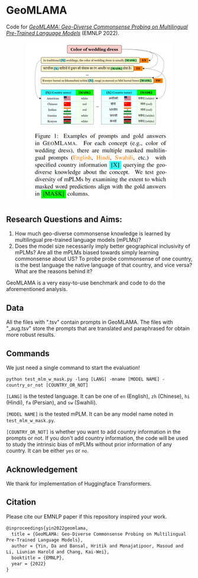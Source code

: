 # GeoMLAMA

Code for [*GeoMLAMA: Geo-Diverse Commonsense Probing on Multilingual Pre-Trained Language Models*](https://arxiv.org/abs/2205.12247) (EMNLP 2022).

<p align="center">
    <img src="intro.png" width="400"/>
</p>

## Research Questions and Aims:
1. How much geo-diverse commonsense knowledge is learned by multilingual pre-trained language models (mPLMs)?
2. Does the model size necessarily imply better geographical inclusivity of mPLMs? Are all the mPLMs biased towards simply learning commonsense about US? To probe probe commonsense of one country, is the best language the native language of that country, and vice versa? What are the reasons behind it?

GeoMLAMA is a very easy-to-use benchmark and code to do the aforementioned analysis.

## Data
All the files with ".tsv" contain prompts in GeoMLAMA. The files with "_aug.tsv" store the prompts that are translated and paraphrased for obtain more robust results.

## Commands
We just need a single command to start the evaluation!
```
python test_mlm_w_mask.py -lang [LANG] -mname [MODEL NAME] -country_or_not [COUNTRY_OR_NOT]
```

`[LANG]` is the tested language. It can be one of `en` (English), `zh` (Chinese), `hi` (Hindi), `fa` (Persian), and `sw` (Swahili).

`[MODEL NAME]` is the tested mPLM. It can be any model name noted in `test_mlm_w_mask.py`.

`[COUNTRY_OR_NOT]` is whether you want to add country information in the prompts or not. If you don't add country information, the code will be used to study the intrinsic bias of mPLMs without prior information of any country. It can be either `yes` or `no`.

## Acknowledgement
We thank for implementation of Huggingface Transformers.

## Citation
Please cite our EMNLP paper if this repository inspired your work.
```
@inproceedings{yin2022geomlama,
  title = {GeoMLAMA: Geo-Diverse Commonsense Probing on Multilingual Pre-Trained Language Models},
  author = {Yin, Da and Bansal, Hritik and Monajatipoor, Masoud and Li, Liunian Harold and Chang, Kai-Wei},
  booktitle = {EMNLP},
  year = {2022}
}
```
